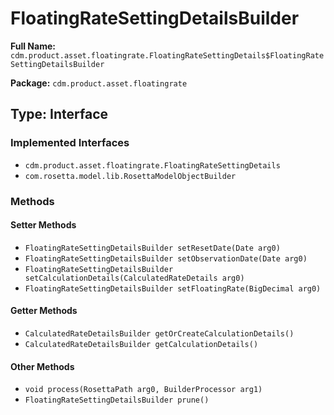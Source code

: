 # FloatingRateSettingDetailsBuilder

**Full Name:** `cdm.product.asset.floatingrate.FloatingRateSettingDetails$FloatingRateSettingDetailsBuilder`

**Package:** `cdm.product.asset.floatingrate`

## Type: Interface

### Implemented Interfaces

- `cdm.product.asset.floatingrate.FloatingRateSettingDetails`
- `com.rosetta.model.lib.RosettaModelObjectBuilder`

### Methods

#### Setter Methods

- `FloatingRateSettingDetailsBuilder setResetDate(Date arg0)`
- `FloatingRateSettingDetailsBuilder setObservationDate(Date arg0)`
- `FloatingRateSettingDetailsBuilder setCalculationDetails(CalculatedRateDetails arg0)`
- `FloatingRateSettingDetailsBuilder setFloatingRate(BigDecimal arg0)`

#### Getter Methods

- `CalculatedRateDetailsBuilder getOrCreateCalculationDetails()`
- `CalculatedRateDetailsBuilder getCalculationDetails()`

#### Other Methods

- `void process(RosettaPath arg0, BuilderProcessor arg1)`
- `FloatingRateSettingDetailsBuilder prune()`

